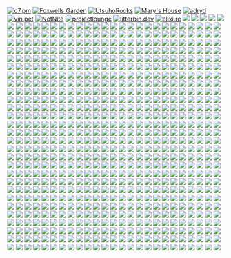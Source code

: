 [![c7.pm](https://c7.pm/img/c7pm.gif)](https://c7.pm)
[![Foxwells Garden](https://c7.pm/img/foxwells.gif)](https://foxwells.garden)
[![UtsuhoRocks](https://c7.pm/img/utsuhorocks.png)](https://utsuho.rocks)
[![Mary's House](https://c7.pm/img/maryhouse.png)](https://coolmathgames.tech)
[![adryd](https://c7.pm/img/adryd.png)](https://adryd.com)
[![vin.pet](https://c7.pm/img/hctfc.gif)](https://vin.pet)
[![NotNite](https://notnite.com/assets/images/buttons/navigator.gif)](https://notnite.com)
[![projectlounge](https://c7.pm/img/projectloungenow.gif)](https://projectlounge.pw)
[![litterbin.dev](https://c7.pm/img/litterbin.png)](https://litterbin.dev)
[![elixi.re](https://c7.pm/img/elixire.gif)](https://elixi.re)
![](https://c7.pm/img/browser.gif)
![](https://c7.pm/img/notepad-logo3.gif)
![](https://c7.pm/img/msie3.gif)
![](https://c7.pm/img/netscape.gif)
![](https://c7.pm/img/freeie.gif)
![](https://c7.pm/img/Netscapeani.gif)
![](https://c7.pm/img/ieani.gif)
![](https://c7.pm/img/donkeymule.gif)
![](https://anlucas.neocities.org/1blades.gif)
![](https://anlucas.neocities.org/1dlb.gif)
![](https://anlucas.neocities.org/2cows.gif)
![](https://anlucas.neocities.org/3dkingdom.gif)
![](https://anlucas.neocities.org/3drlink.gif)
![](https://anlucas.neocities.org/68ch11now.jpg)
![](https://anlucas.neocities.org/88tgb-button1.gif)
![](https://anlucas.neocities.org/100hot.gif)
![](https://anlucas.neocities.org/102_1.gif)
![](https://anlucas.neocities.org/263gggk.gif)
![](https://anlucas.neocities.org/411.gif)
![](https://anlucas.neocities.org/800x600.gif)
![](https://anlucas.neocities.org/1220499.gif)
![](https://anlucas.neocities.org/a2600now.gif)
![](https://anlucas.neocities.org/AB_big3.gif)
![](https://anlucas.neocities.org/abinow.gif)
![](https://anlucas.neocities.org/abs.gif)
![](https://anlucas.neocities.org/ac3j.gif)
![](https://anlucas.neocities.org/acrobat.gif)
![](https://anlucas.neocities.org/activewin.gif)
![](https://anlucas.neocities.org/ada.gif)
![](https://anlucas.neocities.org/adbut.gif)
![](https://anlucas.neocities.org/adobesvg.gif)
![](https://anlucas.neocities.org/adv_rar2.gif)
![](https://anlucas.neocities.org/affection.gif)
![](https://anlucas.neocities.org/aikiweb.gif)
![](https://anlucas.neocities.org/aim-button-thumb.jpg)
![](https://anlucas.neocities.org/aimlink.gif)
![](https://anlucas.neocities.org/aladdinnow.gif)
![](https://anlucas.neocities.org/altavista.gif)
![](https://anlucas.neocities.org/amazing_free_stuff.gif)
![](https://anlucas.neocities.org/amazon.gif)
![](https://anlucas.neocities.org/amazonpurple.gif)
![](https://anlucas.neocities.org/angelfire.gif)
![](https://anlucas.neocities.org/anilogo.gif)
![](https://anlucas.neocities.org/anim_id4.gif)
![](https://anlucas.neocities.org/animicon.gif)
![](https://anlucas.neocities.org/aniquake.gif)
![](https://anlucas.neocities.org/anow.gif)
![](https://anlucas.neocities.org/anthrax.gif)
![](https://anlucas.neocities.org/any_browser.gif)
![](https://anlucas.neocities.org/anybrow.gif)
![](https://anlucas.neocities.org/anybrowser.gif)
![](https://anlucas.neocities.org/anybrowser2.gif)
![](https://anlucas.neocities.org/anydamn.gif)
![](https://anlucas.neocities.org/aol_internet_explorer.gif)
![](https://anlucas.neocities.org/aol_sucks02.gif)
![](https://anlucas.neocities.org/aolsucks.gif)
![](https://anlucas.neocities.org/aoltos_a.gif)
![](https://anlucas.neocities.org/apocalypse_now.gif)
![](https://anlucas.neocities.org/apple.gif)
![](https://anlucas.neocities.org/apple_computer.gif)
![](https://anlucas.neocities.org/arachne.gif)
![](https://anlucas.neocities.org/arch.gif)
![](https://anlucas.neocities.org/archined_nu.gif)
![](https://anlucas.neocities.org/artwanted.gif)
![](https://anlucas.neocities.org/asacp.gif)
![](https://anlucas.neocities.org/asylum2.gif)
![](https://anlucas.neocities.org/aw_icon.gif)
![](https://anlucas.neocities.org/awesome.gif)
![](https://anlucas.neocities.org/axbut.gif)
![](https://anlucas.neocities.org/bandwith_conservation_society.gif)
![](https://anlucas.neocities.org/banner_2.gif)
![](https://anlucas.neocities.org/bblogo.gif)
![](https://anlucas.neocities.org/bbn.gif)
![](https://anlucas.neocities.org/bcbutton21.gif)
![](https://anlucas.neocities.org/benzwarez.gif)
![](https://anlucas.neocities.org/best_show_time_for_your_life.gif)
![](https://anlucas.neocities.org/best_viewed_with_eyes.gif)
![](https://anlucas.neocities.org/bestview.gif)
![](https://anlucas.neocities.org/BIGAIR_now.jpg)
![](https://anlucas.neocities.org/bitmap.gif)
![](https://anlucas.neocities.org/blacksun_icon2.gif)
![](https://anlucas.neocities.org/blackthorn_enterprises02.gif)
![](https://anlucas.neocities.org/blink.gif)
![](https://anlucas.neocities.org/blues_news_now.gif)
![](https://anlucas.neocities.org/bnetdev.gif)
![](https://anlucas.neocities.org/bollocks_now_95.gif)
![](https://anlucas.neocities.org/bonknow.gif)
![](https://anlucas.neocities.org/boot.gif)
![](https://anlucas.neocities.org/botao.gif)
![](https://anlucas.neocities.org/braknow.gif)
![](https://anlucas.neocities.org/browser.gif)
![](https://anlucas.neocities.org/browser1.gif)
![](https://anlucas.neocities.org/browser7.gif)
![](https://anlucas.neocities.org/bscnani1.gif)
![](https://anlucas.neocities.org/bspnow.gif)
![](https://anlucas.neocities.org/bt-pcstbee.gif)
![](https://anlucas.neocities.org/budgie.gif)
![](https://anlucas.neocities.org/built_with_amiga02.gif)
![](https://anlucas.neocities.org/built_with_microsoft_notepad.gif)
![](https://anlucas.neocities.org/bunbrowser.gif)
![](https://anlucas.neocities.org/butnow.jpg)
![](https://anlucas.neocities.org/button.jpg)
![](https://anlucas.neocities.org/Button_InternetExplerror.gif)
![](https://anlucas.neocities.org/Button_MacOS8.gif)
![](https://anlucas.neocities.org/button_outlook.png)
![](https://anlucas.neocities.org/Button_Rocketmount.gif)
![](https://anlucas.neocities.org/Button_ScreenThemes.gif)
![](https://anlucas.neocities.org/button_takeone.gif)
![](https://anlucas.neocities.org/button78.gif)
![](https://anlucas.neocities.org/button-doit.png)
![](https://anlucas.neocities.org/buttonmania.gif)
![](https://anlucas.neocities.org/button-mosaic-large.gif)
![](https://anlucas.neocities.org/buttonthree.gif)
![](https://anlucas.neocities.org/BuyABook88x31.gif)
![](https://anlucas.neocities.org/buyit.gif)
![](https://anlucas.neocities.org/c64ik.gif)
![](https://anlucas.neocities.org/cab_now.gif)
![](https://anlucas.neocities.org/cab2_now.gif)
![](https://anlucas.neocities.org/camtime.png)
![](https://anlucas.neocities.org/can_iam.gif)
![](https://anlucas.neocities.org/canadab.gif)
![](https://anlucas.neocities.org/candy.gif)
![](https://anlucas.neocities.org/channel.gif)
![](https://anlucas.neocities.org/christnow.gif)
![](https://anlucas.neocities.org/church-arson-holocaust.gif)
![](https://anlucas.neocities.org/cinebtn.gif)
![](https://anlucas.neocities.org/clanbase.gif)
![](https://anlucas.neocities.org/classicgaming.gif)
![](https://anlucas.neocities.org/clip2.gif)
![](https://anlucas.neocities.org/clip3.gif)
![](https://anlucas.neocities.org/clip7.gif)
![](https://anlucas.neocities.org/clip8.gif)
![](https://anlucas.neocities.org/cliquer.gif)
![](https://anlucas.neocities.org/cloud9-b.gif)
![](https://anlucas.neocities.org/clubcardbutton.gif)
![](https://anlucas.neocities.org/cnn.gif)
![](https://anlucas.neocities.org/coffeecup.gif)
![](https://anlucas.neocities.org/colorhunt.gif)
![](https://anlucas.neocities.org/comdex4.gif)
![](https://anlucas.neocities.org/conr.gif)
![](https://anlucas.neocities.org/cont-now.gif)
![](https://anlucas.neocities.org/cool-shades.gif)
![](https://anlucas.neocities.org/cooltxt.gif)
![](https://anlucas.neocities.org/copyscape.gif)
![](https://anlucas.neocities.org/cosmo.gif)
![](https://anlucas.neocities.org/cowbrow.gif)
![](https://anlucas.neocities.org/crackdes2.gif)
![](https://anlucas.neocities.org/crackdesnow.gif)
![](https://anlucas.neocities.org/cres_now.gif)
![](https://anlucas.neocities.org/crescendo_icon.gif)
![](https://anlucas.neocities.org/crystals.gif)
![](https://anlucas.neocities.org/crystals_now.gif)
![](https://anlucas.neocities.org/ctbutton.gif)
![](https://anlucas.neocities.org/danworld.gif)
![](https://anlucas.neocities.org/davesclassics.gif)
![](https://anlucas.neocities.org/db20a.gif)
![](https://anlucas.neocities.org/dce.gif)
![](https://anlucas.neocities.org/dcnow.gif)
![](https://anlucas.neocities.org/dcs.gif)
![](https://anlucas.neocities.org/ddialnowanim.gif)
![](https://anlucas.neocities.org/DeadNow.jpg)
![](https://anlucas.neocities.org/dell.gif)
![](https://anlucas.neocities.org/digiweb.gif)
![](https://anlucas.neocities.org/dilbert.gif)
![](https://anlucas.neocities.org/dimension_music_now.gif)
![](https://anlucas.neocities.org/divx.gif)
![](https://anlucas.neocities.org/divx_logo2.gif)
![](https://anlucas.neocities.org/doc-cd-icon.gif)
![](https://anlucas.neocities.org/dolby_digital.gif)
![](https://anlucas.neocities.org/dopefish.gif)
![](https://anlucas.neocities.org/dotsphinx.png)
![](https://anlucas.neocities.org/download.jpg)
![](https://anlucas.neocities.org/download99.gif)
![](https://anlucas.neocities.org/dp_NOW.gif)
![](https://anlucas.neocities.org/drdteam.gif)
![](https://anlucas.neocities.org/drpepper.gif)
![](https://anlucas.neocities.org/dukenow.gif)
![](https://anlucas.neocities.org/eacbanner.png)
![](https://anlucas.neocities.org/Ebay.gif)
![](https://anlucas.neocities.org/eclipse.gif)
![](https://anlucas.neocities.org/edge2.gif)
![](https://anlucas.neocities.org/edpadico.gif)
![](https://anlucas.neocities.org/eds_doom.jpg)
![](https://anlucas.neocities.org/elec_but.gif)
![](https://anlucas.neocities.org/elturco.gif)
![](https://anlucas.neocities.org/EmacsNow.gif)
![](https://anlucas.neocities.org/email.gif)
![](https://anlucas.neocities.org/email-icon.gif)
![](https://anlucas.neocities.org/ematek.gif)
![](https://anlucas.neocities.org/emulate.gif)
![](https://anlucas.neocities.org/epbutton.gif)
![](https://anlucas.neocities.org/epicenter.gif)
![](https://anlucas.neocities.org/erisnow.gif)
![](https://anlucas.neocities.org/espn.gif)
![](https://anlucas.neocities.org/everest.gif)
![](https://anlucas.neocities.org/evilnet.gif)
![](https://anlucas.neocities.org/eyeland.gif)
![](https://anlucas.neocities.org/face.gif)
![](https://anlucas.neocities.org/falcom.gif)
![](https://anlucas.neocities.org/fastweb.gif)
![](https://anlucas.neocities.org/fdbutton.gif)
![](https://anlucas.neocities.org/fgbut18.gif)
![](https://anlucas.neocities.org/fh88x31_8.gif)
![](https://anlucas.neocities.org/firestorm_gemini.gif)
![](https://anlucas.neocities.org/fito_web_design_fx.gif)
![](https://anlucas.neocities.org/flash.gif)
![](https://anlucas.neocities.org/fmalink2.gif)
![](https://anlucas.neocities.org/fmbutton05.gif)
![](https://anlucas.neocities.org/font_face.gif)
![](https://anlucas.neocities.org/font_lister_now.gif)
![](https://anlucas.neocities.org/fontseek.gif)
![](https://anlucas.neocities.org/fracturednow.gif)
![](https://anlucas.neocities.org/frames-suck.gif)
![](https://anlucas.neocities.org/freddie.gif)
![](https://anlucas.neocities.org/free.gif)
![](https://anlucas.neocities.org/free_download_backweb.gif)
![](https://anlucas.neocities.org/free_microsoft_frontpage_97_beta.gif)
![](https://anlucas.neocities.org/free_microsoft_internet_exploder.gif)
![](https://anlucas.neocities.org/free_webspace_hot_reviews.gif)
![](https://anlucas.neocities.org/free_worldgaming.gif)
![](https://anlucas.neocities.org/freedback.gif)
![](https://anlucas.neocities.org/freelance2.gif)
![](https://anlucas.neocities.org/freelist.gif)
![](https://anlucas.neocities.org/freeloader.gif)
![](https://anlucas.neocities.org/freenow.gif)
![](https://anlucas.neocities.org/freesite.gif)
![](https://anlucas.neocities.org/FreewareGuide.gif)
![](https://anlucas.neocities.org/free-webhosts.gif)
![](https://anlucas.neocities.org/fresco.gif)
![](https://anlucas.neocities.org/frontpage.gif)
![](https://anlucas.neocities.org/frontpage_now_f.gif)
![](https://anlucas.neocities.org/fspeech96.gif)
![](https://anlucas.neocities.org/ftktop.gif)
![](https://anlucas.neocities.org/ftp_voyager_now.gif)
![](https://anlucas.neocities.org/ftplogo.gif)
![](https://anlucas.neocities.org/fws.gif)
![](https://anlucas.neocities.org/g2.gif)
![](https://anlucas.neocities.org/g3series.jpg)
![](https://anlucas.neocities.org/gameboy_advance_net.gif)
![](https://anlucas.neocities.org/gateway_2000.gif)
![](https://anlucas.neocities.org/gateway_cow_2k.gif)
![](https://anlucas.neocities.org/gateway2000_now.gif)
![](https://anlucas.neocities.org/gc_icon.gif)
![](https://anlucas.neocities.org/gc_icon2.gif)
![](https://anlucas.neocities.org/gcguestbtn.gif)
![](https://anlucas.neocities.org/geo88x31ee.gif)
![](https://anlucas.neocities.org/geobutton.gif)
![](https://anlucas.neocities.org/geo-citi.gif)
![](https://anlucas.neocities.org/geocities_area_51.gif)
![](https://anlucas.neocities.org/geocities_broadway01.gif)
![](https://anlucas.neocities.org/geocities_hollywood01.gif)
![](https://anlucas.neocities.org/geocities_silicon_valley01.gif)
![](https://anlucas.neocities.org/geocities_soho.gif)
![](https://anlucas.neocities.org/geocities56.gif)
![](https://anlucas.neocities.org/geocitieswww.gif)
![](https://anlucas.neocities.org/geolink.gif)
![](https://anlucas.neocities.org/geostore_sm.gif)
![](https://anlucas.neocities.org/get.gif)
![](https://anlucas.neocities.org/get_depth_now88x31.jpg)
![](https://anlucas.neocities.org/get_esheep_now.gif)
![](https://anlucas.neocities.org/get_java.gif)
![](https://anlucas.neocities.org/get_midi_plug.gif)
![](https://anlucas.neocities.org/get_t_lite.gif)
![](https://anlucas.neocities.org/getacomp.jpg)
![](https://anlucas.neocities.org/GETACRO.gif)
![](https://anlucas.neocities.org/getbsod.gif)
![](https://anlucas.neocities.org/getcpa.gif)
![](https://anlucas.neocities.org/getexcelviewer.gif)
![](https://anlucas.neocities.org/getflash.gif)
![](https://anlucas.neocities.org/getflashplayer.gif)
![](https://anlucas.neocities.org/gethelpnow.gif)
![](https://anlucas.neocities.org/getie.gif)
![](https://anlucas.neocities.org/getmozilla2.gif)
![](https://anlucas.neocities.org/getpcbutton.gif)
![](https://anlucas.neocities.org/getplayer.gif)
![](https://anlucas.neocities.org/glinks.gif)
![](https://anlucas.neocities.org/glogoan2.gif)
![](https://anlucas.neocities.org/glyphan2.gif)
![](https://anlucas.neocities.org/glyphan3.gif)
![](https://anlucas.neocities.org/gmail.gif)
![](https://anlucas.neocities.org/go2hell.gif)
![](https://anlucas.neocities.org/gobills.gif)
![](https://anlucas.neocities.org/gobpawed.gif)
![](https://anlucas.neocities.org/golive.gif)
![](https://anlucas.neocities.org/google_25wht.gif)
![](https://anlucas.neocities.org/gospelnow.gif)
![](https://anlucas.neocities.org/gotmail.gif)
![](https://anlucas.neocities.org/gr_zero.gif)
![](https://anlucas.neocities.org/gsnow.gif)
![](https://anlucas.neocities.org/GuestWorldbutton.gif)
![](https://anlucas.neocities.org/GUTENBRG.gif)
![](https://anlucas.neocities.org/gw2k.gif)
![](https://anlucas.neocities.org/h95award.gif)
![](https://anlucas.neocities.org/halconia_now.png)
![](https://anlucas.neocities.org/hamexp.png)
![](https://anlucas.neocities.org/hard.gif)
![](https://anlucas.neocities.org/hardware_central.gif)
![](https://anlucas.neocities.org/hash_now.gif)
![](https://anlucas.neocities.org/hatemac.jpg)
![](https://anlucas.neocities.org/hatems.jpg)
![](https://anlucas.neocities.org/hdwings.gif)
![](https://anlucas.neocities.org/hedied4u.gif)
![](https://anlucas.neocities.org/hfg_now.jpg)
![](https://anlucas.neocities.org/hicolor.gif)
![](https://anlucas.neocities.org/hol_now.gif)
![](https://anlucas.neocities.org/homesite.gif)
![](https://anlucas.neocities.org/homicide.gif)
![](https://anlucas.neocities.org/hosted.gif)
![](https://anlucas.neocities.org/hosted_by_host4u.gif)
![](https://anlucas.neocities.org/hostyellow.gif)
![](https://anlucas.neocities.org/hot_cafe_download.gif)
![](https://anlucas.neocities.org/hotmail.gif)
![](https://anlucas.neocities.org/hotmail2.gif)
![](https://anlucas.neocities.org/hotpage1.gif)
![](https://anlucas.neocities.org/hsw1.gif)
![](https://anlucas.neocities.org/html.gif)
![](https://anlucas.neocities.org/html_learn_it_today.gif)
![](https://anlucas.neocities.org/htmlpad.gif)
![](https://anlucas.neocities.org/htmlval2.gif)
![](https://anlucas.neocities.org/hypd.gif)
![](https://anlucas.neocities.org/iatos_site.gif)
![](https://anlucas.neocities.org/ic.gif)
![](https://anlucas.neocities.org/icbg.gif)
![](https://anlucas.neocities.org/ichatnow2.gif)
![](https://anlucas.neocities.org/ico_aru1.gif)
![](https://anlucas.neocities.org/icon_geocachingwa.gif)
![](https://anlucas.neocities.org/icon6.gif)
![](https://anlucas.neocities.org/icongallery.gif)
![](https://anlucas.neocities.org/iconstill.gif)
![](https://anlucas.neocities.org/icq.gif)
![](https://anlucas.neocities.org/icra.gif)
![](https://anlucas.neocities.org/icra_sg.gif)
![](https://anlucas.neocities.org/id4.gif)
![](https://anlucas.neocities.org/ieexplode.gif)
![](https://anlucas.neocities.org/ieisevil.gif)
![](https://anlucas.neocities.org/iesuck.gif)
![](https://anlucas.neocities.org/int_exp.gif)
![](https://anlucas.neocities.org/integrity.gif)
![](https://anlucas.neocities.org/interact.gif)
![](https://anlucas.neocities.org/internet_now02.gif)
![](https://anlucas.neocities.org/internet-roadkill.gif)
![](https://anlucas.neocities.org/ip64now.gif)
![](https://anlucas.neocities.org/ipass_download.gif)
![](https://anlucas.neocities.org/irfan.gif)
![](https://anlucas.neocities.org/irfanview.gif)
![](https://anlucas.neocities.org/is_it_slow_say_so.gif)
![](https://anlucas.neocities.org/j_button1.gif)
![](https://anlucas.neocities.org/jaup6.gif)
![](https://anlucas.neocities.org/java.gif)
![](https://anlucas.neocities.org/javalobbybtn.gif)
![](https://anlucas.neocities.org/javanow.gif)
![](https://anlucas.neocities.org/javascript.gif)
![](https://anlucas.neocities.org/javass.gif)
![](https://anlucas.neocities.org/jenanim.gif)
![](https://anlucas.neocities.org/JOHNNY.gif)
![](https://anlucas.neocities.org/johns_cyberworld04.gif)
![](https://anlucas.neocities.org/jreiss-lynx.gif)
![](https://anlucas.neocities.org/kaboom.gif)
![](https://anlucas.neocities.org/kendall.gif)
![](https://anlucas.neocities.org/kendrick.gif)
![](https://anlucas.neocities.org/KFMF.gif)
![](https://anlucas.neocities.org/kicq-now.gif)
![](https://anlucas.neocities.org/koolaid.gif)
![](https://anlucas.neocities.org/kqpnow.gif)
![](https://anlucas.neocities.org/leave.gif)
![](https://anlucas.neocities.org/lem88x31.gif)
![](https://anlucas.neocities.org/lemonami.gif)
![](https://anlucas.neocities.org/libnet-now.gif)
![](https://anlucas.neocities.org/lights.gif)
![](https://anlucas.neocities.org/lilrib.gif)
![](https://anlucas.neocities.org/lingonow.gif)
![](https://anlucas.neocities.org/linkbutton.gif)
![](https://anlucas.neocities.org/linkshare.gif)
![](https://anlucas.neocities.org/linux_now.gif)
![](https://anlucas.neocities.org/linux_powered.gif)
![](https://anlucas.neocities.org/linuxnow.jpg)
![](https://anlucas.neocities.org/listen.gif)
![](https://anlucas.neocities.org/livecam.gif)
![](https://anlucas.neocities.org/lmcnani1.gif)
![](https://anlucas.neocities.org/logo_2.gif)
![](https://anlucas.neocities.org/logo_des.gif)
![](https://anlucas.neocities.org/logo_esh.gif)
![](https://anlucas.neocities.org/logo_fre.gif)
![](https://anlucas.neocities.org/logo_ge.gif)
![](https://anlucas.neocities.org/logoab8.gif)
![](https://anlucas.neocities.org/lol.gif)
![](https://anlucas.neocities.org/lolchat.gif)
![](https://anlucas.neocities.org/lovenow.gif)
![](https://anlucas.neocities.org/lpagebutton.gif)
![](https://anlucas.neocities.org/lspace-now.gif)
![](https://anlucas.neocities.org/lycos.gif)
![](https://anlucas.neocities.org/lycos_new.gif)
![](https://anlucas.neocities.org/lynx-anim.gif)
![](https://anlucas.neocities.org/lynxenh.gif)
![](https://anlucas.neocities.org/lynx-lutz.gif)
![](https://anlucas.neocities.org/lynxnow.gif)
![](https://anlucas.neocities.org/M2_Demo_Now.jpg)
![](https://anlucas.neocities.org/macmade.gif)
![](https://anlucas.neocities.org/macmade2.gif)
![](https://anlucas.neocities.org/macmade-wht.gif)
![](https://anlucas.neocities.org/macos.gif)
![](https://anlucas.neocities.org/macos_mov.gif)
![](https://anlucas.neocities.org/macworld_online.gif)
![](https://anlucas.neocities.org/made_on_amiga01.gif)
![](https://anlucas.neocities.org/made_with_windows.gif)
![](https://anlucas.neocities.org/magic_button.jpg)
![](https://anlucas.neocities.org/mail.gif)
![](https://anlucas.neocities.org/mame.gif)
![](https://anlucas.neocities.org/mars_icon.gif)
![](https://anlucas.neocities.org/matthew_now.gif)
![](https://anlucas.neocities.org/mcaffee.gif)
![](https://anlucas.neocities.org/mdgx.gif)
![](https://anlucas.neocities.org/media-rocket.gif)
![](https://anlucas.neocities.org/megabytes_homepage_now02.gif)
![](https://anlucas.neocities.org/members-choice.gif)
![](https://anlucas.neocities.org/memoweb.gif)
![](https://anlucas.neocities.org/microshaftl.gif)
![](https://anlucas.neocities.org/microsoft.gif)
![](https://anlucas.neocities.org/microsoft_frontpage.gif)
![](https://anlucas.neocities.org/midi_files_now.gif)
![](https://anlucas.neocities.org/midiplus.gif)
![](https://anlucas.neocities.org/midplug.gif)
![](https://anlucas.neocities.org/mirc_help_page.gif)
![](https://anlucas.neocities.org/mircnow.gif)
![](https://anlucas.neocities.org/mirnet.gif)
![](https://anlucas.neocities.org/mms_but1.gif)
![](https://anlucas.neocities.org/monolith.gif)
![](https://anlucas.neocities.org/moon_link.gif)
![](https://anlucas.neocities.org/moz_carcar3.gif)
![](https://anlucas.neocities.org/mp3.gif)
![](https://anlucas.neocities.org/mp3butn.gif)
![](https://anlucas.neocities.org/mp3button.gif)
![](https://anlucas.neocities.org/mp3button7.gif)
![](https://anlucas.neocities.org/ms.gif)
![](https://anlucas.neocities.org/msic.gif)
![](https://anlucas.neocities.org/msie.gif)
![](https://anlucas.neocities.org/msie2.gif)
![](https://anlucas.neocities.org/msie3.gif)
![](https://anlucas.neocities.org/msie07.gif)
![](https://anlucas.neocities.org/ms-iex.gif)
![](https://anlucas.neocities.org/mt32now.gif)
![](https://anlucas.neocities.org/musicbug.gif)
![](https://anlucas.neocities.org/mw.gif)
![](https://anlucas.neocities.org/mysql5.gif)
![](https://anlucas.neocities.org/mysqla.gif)
![](https://anlucas.neocities.org/myway.gif)
![](https://anlucas.neocities.org/n64_com_now.gif)
![](https://anlucas.neocities.org/n-as.gif)
![](https://anlucas.neocities.org/nbc.gif)
![](https://anlucas.neocities.org/ncsa.gif)
![](https://anlucas.neocities.org/neatbox.gif)
![](https://anlucas.neocities.org/neo_now88.gif)
![](https://anlucas.neocities.org/nescenter.gif)
![](https://anlucas.neocities.org/nesticle.gif)
![](https://anlucas.neocities.org/netaddress.gif)
![](https://anlucas.neocities.org/netcom.gif)
![](https://anlucas.neocities.org/NetItNow.gif)
![](https://anlucas.neocities.org/netnever.gif)
![](https://anlucas.neocities.org/netno.gif)
![](https://anlucas.neocities.org/netnow.gif)
![](https://anlucas.neocities.org/netnow2.gif)
![](https://anlucas.neocities.org/netscape.gif)
![](https://anlucas.neocities.org/netscape_never.gif)
![](https://anlucas.neocities.org/netscape_now.gif)
![](https://anlucas.neocities.org/netscape_now_4_0_03.gif)
![](https://anlucas.neocities.org/netscapeee.gif)
![](https://anlucas.neocities.org/netscapepower.gif)
![](https://anlucas.neocities.org/newtek.gif)
![](https://anlucas.neocities.org/nezcape_now_sign.jpg)
![](https://anlucas.neocities.org/NGS_88x31_logo.gif)
![](https://anlucas.neocities.org/nm_stat3.gif)
![](https://anlucas.neocities.org/no.gif)
![](https://anlucas.neocities.org/noaol.gif)
![](https://anlucas.neocities.org/nobelief.gif)
![](https://anlucas.neocities.org/noclick.gif)
![](https://anlucas.neocities.org/nocookie.gif)
![](https://anlucas.neocities.org/noedit.jpg)
![](https://anlucas.neocities.org/noescapenow.gif)
![](https://anlucas.neocities.org/noise.gif)
![](https://anlucas.neocities.org/nonags.gif)
![](https://anlucas.neocities.org/nospam.gif)
![](https://anlucas.neocities.org/notepad.gif)
![](https://anlucas.neocities.org/notepad2.gif)
![](https://anlucas.neocities.org/notepad3.gif)
![](https://anlucas.neocities.org/notepad-logo3.gif)
![](https://anlucas.neocities.org/now.gif)
![](https://anlucas.neocities.org/now_ggz.gif)
![](https://anlucas.neocities.org/now_newt_button.gif)
![](https://anlucas.neocities.org/now2.gif)
![](https://anlucas.neocities.org/now3A.gif)
![](https://anlucas.neocities.org/now20.gif)
![](https://anlucas.neocities.org/noway.gif)
![](https://anlucas.neocities.org/nukeieani.gif)
![](https://anlucas.neocities.org/nutscape.gif)
![](https://anlucas.neocities.org/nvidia.gif)
![](https://anlucas.neocities.org/nxftp.gif)
![](https://anlucas.neocities.org/office97.gif)
![](https://anlucas.neocities.org/oldfiles.gif)
![](https://anlucas.neocities.org/oldos.png)
![](https://anlucas.neocities.org/openlink.gif)
![](https://anlucas.neocities.org/p64now.gif)
![](https://anlucas.neocities.org/parachat_now.gif)
![](https://anlucas.neocities.org/pbbosm.gif)
![](https://anlucas.neocities.org/pcn-con.gif)
![](https://anlucas.neocities.org/pedit.gif)
![](https://anlucas.neocities.org/petrape.gif)
![](https://anlucas.neocities.org/pgsgo.gif)
![](https://anlucas.neocities.org/phpdig.gif)
![](https://anlucas.neocities.org/pico.jpg)
![](https://anlucas.neocities.org/pingtool_now.gif)
![](https://anlucas.neocities.org/piracy.gif)
![](https://anlucas.neocities.org/place_97.gif)
![](https://anlucas.neocities.org/planetd1.gif)
![](https://anlucas.neocities.org/play_ctf.gif)
![](https://anlucas.neocities.org/plus.gif)
![](https://anlucas.neocities.org/plus_themes_now.gif)
![](https://anlucas.neocities.org/pn.gif)
![](https://anlucas.neocities.org/pngnow.png)
![](https://anlucas.neocities.org/polar_search.gif)
![](https://anlucas.neocities.org/pov3now.gif)
![](https://anlucas.neocities.org/povnow.gif)
![](https://anlucas.neocities.org/power-button.gif)
![](https://anlucas.neocities.org/powered-by-debian.gif)
![](https://anlucas.neocities.org/powered-by-djbdns.gif)
![](https://anlucas.neocities.org/poweredbymac.gif)
![](https://anlucas.neocities.org/PoweredByRuby.png)
![](https://anlucas.neocities.org/pptani.gif)
![](https://anlucas.neocities.org/privacynow.jpg)
![](https://anlucas.neocities.org/prod_625_17265.gif)
![](https://anlucas.neocities.org/proxyellow.gif)
![](https://anlucas.neocities.org/psyc.jpg)
![](https://anlucas.neocities.org/pueblo-now.gif)
![](https://anlucas.neocities.org/Puretek.jpg)
![](https://anlucas.neocities.org/qlebtn16.gif)
![](https://anlucas.neocities.org/qnow.gif)
![](https://anlucas.neocities.org/quake.gif)
![](https://anlucas.neocities.org/quake_ctf_now30.gif)
![](https://anlucas.neocities.org/quake_medicnowv3.0.gif)
![](https://anlucas.neocities.org/quicktime.gif)
![](https://anlucas.neocities.org/quicktime2.gif)
![](https://anlucas.neocities.org/quicktime6req.gif)
![](https://anlucas.neocities.org/quictime.gif)
![](https://anlucas.neocities.org/r1Vote23.gif)
![](https://anlucas.neocities.org/radio.gif)
![](https://anlucas.neocities.org/rankit_2.jpg)
![](https://anlucas.neocities.org/rararchiverlogo.gif)
![](https://anlucas.neocities.org/rarnow.gif)
![](https://anlucas.neocities.org/RaveNow3.gif)
![](https://anlucas.neocities.org/reader.gif)
![](https://anlucas.neocities.org/real.gif)
![](https://anlucas.neocities.org/real1.gif)
![](https://anlucas.neocities.org/reality.gif)
![](https://anlucas.neocities.org/realone.gif)
![](https://anlucas.neocities.org/realplayer.gif)
![](https://anlucas.neocities.org/record_screen_star4.gif)
![](https://anlucas.neocities.org/ref-lbawin.gif)
![](https://anlucas.neocities.org/ref-mbn.gif)
![](https://anlucas.neocities.org/rentnrol.jpg)
![](https://anlucas.neocities.org/resin.gif)
![](https://anlucas.neocities.org/ribbon2.gif)
![](https://anlucas.neocities.org/rockstar98.png)
![](https://anlucas.neocities.org/roro1a.gif)
![](https://anlucas.neocities.org/roroqa.gif)
![](https://anlucas.neocities.org/rpm.gif)
![](https://anlucas.neocities.org/rps_now.gif)
![](https://anlucas.neocities.org/rro4a.gif)
![](https://anlucas.neocities.org/sbbutton3.gif)
![](https://anlucas.neocities.org/scape.gif)
![](https://anlucas.neocities.org/schoolsucks.gif)
![](https://anlucas.neocities.org/schwa.jpg)
![](https://anlucas.neocities.org/screwactura.gif)
![](https://anlucas.neocities.org/sdblast.gif)
![](https://anlucas.neocities.org/sdblast.gif)
![](https://anlucas.neocities.org/send_this_page.gif)
![](https://anlucas.neocities.org/seska16.gif)
![](https://anlucas.neocities.org/seti.gif)
![](https://anlucas.neocities.org/set-midi.gif)
![](https://anlucas.neocities.org/sf_logo.gif)
![](https://anlucas.neocities.org/shadowdream_graphics.gif)
![](https://anlucas.neocities.org/share.gif)
![](https://anlucas.neocities.org/shbutton.gif)
![](https://anlucas.neocities.org/shockwave.gif)
![](https://anlucas.neocities.org/simpletext.gif)
![](https://anlucas.neocities.org/sitead.jpg)
![](https://anlucas.neocities.org/sitetrak.gif)
![](https://anlucas.neocities.org/sitreid.gif)
![](https://anlucas.neocities.org/skamilo.gif)
![](https://anlucas.neocities.org/skeptic-news-now.gif)
![](https://anlucas.neocities.org/slogo.gif)
![](https://anlucas.neocities.org/smcgee.gif)
![](https://anlucas.neocities.org/smenterprise.gif)
![](https://anlucas.neocities.org/spa2.gif)
![](https://anlucas.neocities.org/spbutton.gif)
![](https://anlucas.neocities.org/spdy-now.gif)
![](https://anlucas.neocities.org/squidnow.gif)
![](https://anlucas.neocities.org/srgb-now.png)
![](https://anlucas.neocities.org/ss89a.gif)
![](https://anlucas.neocities.org/ssnow.gif)
![](https://anlucas.neocities.org/ssnow.gif)
![](https://anlucas.neocities.org/ssnow2.gif)
![](https://anlucas.neocities.org/starcontrol.gif)
![](https://anlucas.neocities.org/starw.jpg)
![](https://anlucas.neocities.org/stockobjects.gif)
![](https://anlucas.neocities.org/subliminal.gif)
![](https://anlucas.neocities.org/submitexpress.gif)
![](https://anlucas.neocities.org/submit-url-free.gif)
![](https://anlucas.neocities.org/subscribe_button.gif)
![](https://anlucas.neocities.org/sun.gif)
![](https://anlucas.neocities.org/SuperShareware.gif)
![](https://anlucas.neocities.org/support.gif)
![](https://anlucas.neocities.org/survey.gif)
![](https://anlucas.neocities.org/swcom.gif)
![](https://anlucas.neocities.org/swolf6now.gif)
![](https://anlucas.neocities.org/tapunow.gif)
![](https://anlucas.neocities.org/tbeach.gif)
![](https://anlucas.neocities.org/tcpa.gif)
![](https://anlucas.neocities.org/team_fortress_get_it.gif)
![](https://anlucas.neocities.org/telnet.gif)
![](https://anlucas.neocities.org/th_snd1.gif)
![](https://anlucas.neocities.org/The_Firestation.gif)
![](https://anlucas.neocities.org/thecamp.gif)
![](https://anlucas.neocities.org/themedoc_icon.gif)
![](https://anlucas.neocities.org/themez.gif)
![](https://anlucas.neocities.org/thrednow.gif)
![](https://anlucas.neocities.org/thx.gif)
![](https://anlucas.neocities.org/tipshop.gif)
![](https://anlucas.neocities.org/tlpbttn.gif)
![](https://anlucas.neocities.org/tomcat_button.gif)
![](https://anlucas.neocities.org/toolzonenow.gif)
![](https://anlucas.neocities.org/top50w.gif)
![](https://anlucas.neocities.org/Top100.gif)
![](https://anlucas.neocities.org/tripod2.gif)
![](https://anlucas.neocities.org/tropic88ee.gif)
![](https://anlucas.neocities.org/try_intermind_communicator.gif)
![](https://anlucas.neocities.org/ttnews.gif)
![](https://anlucas.neocities.org/tucowsbutton.gif)
![](https://anlucas.neocities.org/typersi.gif)
![](https://anlucas.neocities.org/u2now.gif)
![](https://anlucas.neocities.org/ubl.gif)
![](https://anlucas.neocities.org/ucsl.gif)
![](https://anlucas.neocities.org/ue.gif)
![](https://anlucas.neocities.org/ufabutton.gif)
![](https://anlucas.neocities.org/uksch.gif)
![](https://anlucas.neocities.org/ultrabeat.gif)
![](https://anlucas.neocities.org/under-con.gif)
![](https://anlucas.neocities.org/upload_com.gif)
![](https://anlucas.neocities.org/upyours2.gif)
![](https://anlucas.neocities.org/USA-hot-ani.gif)
![](https://anlucas.neocities.org/utopianew.gif)
![](https://anlucas.neocities.org/valid401.png)
![](https://anlucas.neocities.org/vamail.gif)
![](https://anlucas.neocities.org/vcss.gif)
![](https://anlucas.neocities.org/vd_button.gif)
![](https://anlucas.neocities.org/vendeg.gif)
![](https://anlucas.neocities.org/Very.gif)
![](https://anlucas.neocities.org/vgn1.gif)
![](https://anlucas.neocities.org/vi_now.gif)
![](https://anlucas.neocities.org/vicnow.gif)
![](https://anlucas.neocities.org/viewmovie_button.gif)
![](https://anlucas.neocities.org/vilogo.gif)
![](https://anlucas.neocities.org/vim.gif)
![](https://anlucas.neocities.org/viscape.gif)
![](https://anlucas.neocities.org/VNG-Now.gif)
![](https://anlucas.neocities.org/vnow.gif)
![](https://anlucas.neocities.org/vonage.gif)
![](https://anlucas.neocities.org/votejones.gif)
![](https://anlucas.neocities.org/w95link.gif)
![](https://anlucas.neocities.org/Warp4now.gif)
![](https://anlucas.neocities.org/weather.gif)
![](https://anlucas.neocities.org/web_bbs.gif)
![](https://anlucas.neocities.org/webcam.gif)
![](https://anlucas.neocities.org/web-central.gif)
![](https://anlucas.neocities.org/webcrawler.gif)
![](https://anlucas.neocities.org/webdisk.gif)
![](https://anlucas.neocities.org/webs.jpg)
![](https://anlucas.neocities.org/website.gif)
![](https://anlucas.neocities.org/wget.gif)
![](https://anlucas.neocities.org/wibble-now.gif)
![](https://anlucas.neocities.org/win98_89.gif)
![](https://anlucas.neocities.org/Winamp.gif)
![](https://anlucas.neocities.org/winamp-miniban.gif)
![](https://anlucas.neocities.org/windows_3_1_no.gif)
![](https://anlucas.neocities.org/windows_central.gif)
![](https://anlucas.neocities.org/winfiles.gif)
![](https://anlucas.neocities.org/winfiles_link.gif)
![](https://anlucas.neocities.org/wingroove.gif)
![](https://anlucas.neocities.org/winmedia.gif)
![](https://anlucas.neocities.org/winrar.gif)
![](https://anlucas.neocities.org/winrar.jpg)
![](https://anlucas.neocities.org/winzip.gif)
![](https://anlucas.neocities.org/wizardb.gif)
![](https://anlucas.neocities.org/wmp.gif)
![](https://anlucas.neocities.org/wolf3d.gif)
![](https://anlucas.neocities.org/written-in-vi.gif)
![](https://anlucas.neocities.org/wt_static.gif)
![](https://anlucas.neocities.org/wznowsma.gif)
![](https://anlucas.neocities.org/xpressbu.gif)
![](https://anlucas.neocities.org/xsite.gif)
![](https://anlucas.neocities.org/yahoo2.gif)
![](https://anlucas.neocities.org/yahoomail.gif)
![](https://anlucas.neocities.org/ysrnry.gif)
![](https://anlucas.neocities.org/zap.gif)
![](https://anlucas.neocities.org/zd_internet_click_here.gif)
![](https://anlucas.neocities.org/zxcert.png)
![](https://anlucas.neocities.org/zxsoftware.gif)
